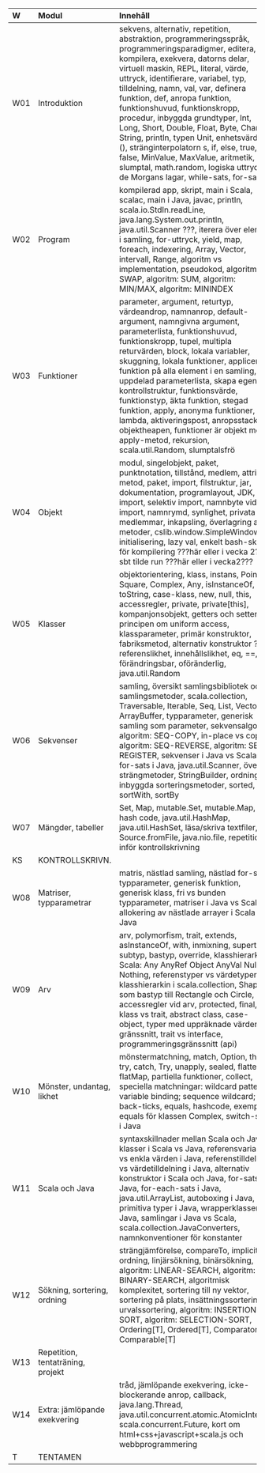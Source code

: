 | W   | Modul                             | Innehåll |
|:----|:----------------------------------|:--|
| W01 | Introduktion                      | sekvens, alternativ, repetition, abstraktion, programmeringsspråk, programmeringsparadigmer, editera, kompilera, exekvera, datorns delar, virtuell maskin, REPL, literal, värde, uttryck, identifierare, variabel, typ, tilldelning, namn, val, var, definera funktion, def, anropa funktion, funktionshuvud, funktionskropp, procedur, inbyggda grundtyper, Int, Long, Short, Double, Float, Byte, Char, String, println, typen Unit, enhetsvärdet (), stränginterpolatorn s, if, else, true, false, MinValue, MaxValue, aritmetik, slumptal, math.random, logiska uttryck, de Morgans lagar, while-sats, for-sats |
| W02 | Program                           | kompilerad app, skript, main i Scala, scalac, main i Java, javac, println, scala.io.StdIn.readLine, java.lang.System.out.println, java.util.Scanner ???, iterera över element i samling, for-uttryck, yield, map, foreach, indexering, Array, Vector, intervall, Range, algoritm vs implementation, pseudokod, algoritm: SWAP, algoritm: SUM, algoritm: MIN/MAX, algoritm: MININDEX |
| W03 | Funktioner                        | parameter, argument, returtyp, värdeandrop, namnanrop, default-argument, namngivna argument, parameterlista, funktionshuvud, funktionskropp, tupel, multipla returvärden, block, lokala variabler, skuggning, lokala funktioner, applicera funktion på alla element i en samling, uppdelad parameterlista, skapa egen kontrollstruktur, funktionsvärde, funktionstyp, äkta funktion, stegad funktion, apply, anonyma funktioner, lambda, aktiveringspost, anropsstacken, objektheapen, funktioner är objekt med apply-metod, rekursion, scala.util.Random, slumptalsfrö |
| W04 | Objekt                            | modul, singelobjekt, paket, punktnotation, tillstånd, medlem, attribut, metod, paket, import, filstruktur, jar, dokumentation, programlayout, JDK, import, selektiv import, namnbyte vid import, namnrymd, synlighet, privata medlemmar, inkapsling, överlagring av metoder, cslib.window.SimpleWindow, initialisering, lazy val, enkelt bash-skript för kompilering ???här eller i vecka 2???, sbt tilde run ???här eller i vecka2??? |
| W05 | Klasser                           | objektorientering, klass, instans, Point, Square, Complex, Any, isInstanceOf, toString, case-klass, new, null, this, accessregler, private, private[this], kompanjonsobjekt, getters och setters, principen om uniform access, klassparameter, primär konstruktor, fabriksmetod, alternativ konstruktor ???, referenslikhet, innehållslikhet, eq, ==, förändringsbar, oföränderlig, java.util.Random |
| W06 | Sekvenser                         | samling, översikt samlingsbibliotek och samlingsmetoder, scala.collection, Traversable, Iterable, Seq, List, Vector, ArrayBuffer, typparameter, generisk samling som parameter, sekvensalgoritm, algoritm: SEQ-COPY, in-place vs copy, algoritm: SEQ-REVERSE, algoritm: SEQ-REGISTER, sekvenser i Java vs Scala, for-sats i Java, java.util.Scanner, översikt strängmetoder, StringBuilder, ordning, inbyggda sorteringsmetoder, sorted, sortWith, sortBy |
| W07 | Mängder, tabeller                 | Set, Map, mutable.Set, mutable.Map, hash code, java.util.HashMap, java.util.HashSet, läsa/skriva textfiler, Source.fromFile, java.nio.file, repetition inför kontrollskrivning |
| KS  | KONTROLLSKRIVN.                   |  |
| W08 | Matriser, typparametrar           | matris, nästlad samling, nästlad for-sats, typparameter, generisk funktion, generisk klass, fri vs bunden typparameter, matriser i Java vs Scala, allokering av nästlade arrayer i Scala och Java |
| W09 | Arv                               | arv, polymorfism, trait, extends, asInstanceOf, with, inmixning, supertyp, subtyp, bastyp, override, klasshierarkin i Scala: Any AnyRef Object AnyVal Null Nothing, referenstyper vs värdetyper, klasshierarkin i scala.collection, Shape som bastyp till Rectangle och Circle, accessregler vid arv, protected, final, klass vs trait, abstract class, case-object, typer med uppräknade värden, gränssnitt, trait vs interface, programmeringsgränssnitt (api) |
| W10 | Mönster, undantag, likhet         | mönstermatchning, match, Option, throw, try, catch, Try, unapply, sealed, flatten, flatMap, partiella funktioner, collect, speciella matchningar: wildcard pattern; variable binding; sequence wildcard; back-ticks, equals, hashcode, exempel: equals för klassen Complex, switch-sats i Java |
| W11 | Scala och Java                    | syntaxskillnader mellan Scala och Java, klasser i Scala vs Java, referensvariabler vs enkla värden i Java, referenstilldelning vs värdetilldelning i Java, alternativ konstruktor i Scala och Java, for-sats i Java, for-each-sats i Java, java.util.ArrayList, autoboxing i Java, primitiva typer i Java, wrapperklasser i Java, samlingar i Java vs Scala, scala.collection.JavaConverters, namnkonventioner för konstanter |
| W12 | Sökning, sortering, ordning       | strängjämförelse, compareTo, implicit ordning, linjärsökning, binärsökning, algoritm: LINEAR-SEARCH, algoritm: BINARY-SEARCH, algoritmisk komplexitet, sortering till ny vektor, sortering på plats, insättningssortering, urvalssortering, algoritm: INSERTION-SORT, algoritm: SELECTION-SORT, Ordering[T], Ordered[T], Comparator[T], Comparable[T] |
| W13 | Repetition, tentaträning, projekt |  |
| W14 | Extra: jämlöpande exekvering      | tråd, jämlöpande exekvering, icke-blockerande anrop, callback, java.lang.Thread, java.util.concurrent.atomic.AtomicInteger, scala.concurrent.Future, kort om html+css+javascript+scala.js och webbprogrammering |
| T   | TENTAMEN                          |  |